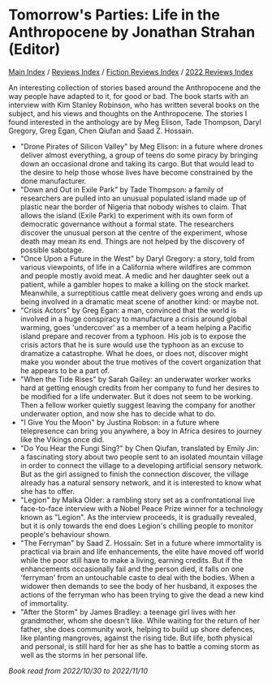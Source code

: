 # **Tomorrow's Parties: Life in the Anthropocene** by Jonathan Strahan (Editor)

[Main Index](../../../README.md) / [Reviews Index](../../README.md) / [Fiction Reviews Index](../README.md) / [2022 Reviews Index](README.md)

An interesting collection of stories based around the Anthropocene and the way people have adapted to it, for good or bad. The book starts with an interview with Kim Stanley Robinson, who has written several books on the subject, and his views and thoughts on the Anthropocene. The stories I found interested in the anthology are by Meg Elison, Tade Thompson, Daryl Gregory, Greg Egan, Chen Qiufan and Saad Z. Hossain.
- "Drone Pirates of Silicon Valley" by Meg Elison: in a future where drones deliver almost everything, a group of teens do some piracy by bringing down an occasional drone and taking its cargo. But that would lead to the desire to help those whose lives have become constrained by the done manufacturer.
- "Down and Out in Exile Park" by Tade Thompson: a family of researchers are pulled into an unusual populated island made up of plastic near the border of Nigeria that nobody wishes to claim. That allows the island (Exile Park) to experiment with its own form of democratic governance without a formal state. The researchers discover the unusual person at the centre of the experiment, whose death may mean its end. Things are not helped by the discovery of possible sabotage.
- "Once Upon a Future in the West" by Daryl Gregory: a story, told from various viewpoints, of life in a California where wildfires are common and people mostly avoid meat. A medic and her daughter seek out a patient, while a gambler hopes to make a killing on the stock market. Meanwhile, a surreptitious cattle meat delivery goes wrong and ends up being involved in a dramatic meat scene of another kind: or maybe not.
- "Crisis Actors" by Greg Egan: a man, convinced that the world is involved in a huge conspiracy to manufacture a crisis around global warming, goes 'undercover' as a member of a team helping a Pacific island prepare and recover from a typhoon. His job is to expose the crisis actors that he is sure would use the typhoon as an excuse to dramatize a catastrophe. What he does, or does not, discover might make you wonder about the true motives of the covert organization that he appears to be a part of.
- "When the Tide Rises" by Sarah Gailey: an underwater worker works hard at getting enough credits from her company to fund her desires to be modified for a life underwater. But it does not seem to be working. Then a fellow worker quietly suggest leaving the company for another underwater option, and now she has to decide what to do.
- "I Give You the Moon" by Justina Robson: in a future where telepresence can bring you anywhere, a boy in Africa desires to journey like the Vikings once did.
- "Do You Hear the Fungi Sing?" by Chen Qiufan, translated by Emily Jin: a fascinating story about two people sent to an isolated mountain village in order to connect the village to a developing artificial sensory network. But as the girl assigned to finish the connection discover, the village already has a natural sensory network, and it is interested to know what she has to offer.
- "Legion" by Malka Older: a rambling story set as a confrontational live face-to-face interview with a Nobel Peace Prize winner for a technology known as "Legion". As the interview proceeds, it is gradually revealed, but it is only towards the end does Legion's chilling people to monitor people's behaviour shown.
- "The Ferryman" by Saad Z. Hossain: Set in a future where immortality is practical via brain and life enhancements, the elite have moved off world while the poor still have to make a living, earning credits. But if the enhancements occasionally fail and the person died, it falls on one 'ferryman' from an untouchable caste to deal with the bodies. When a widower then demands to see the body of her husband, it exposes the actions of the ferryman who has been trying to give the dead a new kind of immortality.
- "After the Storm" by James Bradley: a teenage girl lives with her grandmother, whom she doesn't like. While waiting for the return of her father, she does community work, helping to build up shore defences, like planting mangroves, against the rising tide. But life, both physical and personal, is still hard for her as she has to battle a coming storm as well as the storms in her personal life. 

*Book read from 2022/10/30 to 2022/11/10*
